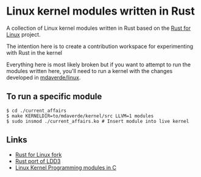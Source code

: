 # Linux kernel modules written in Rust

A collection of Linux kernel modules written in Rust based on the [Rust for Linux](https://github.com/Rust-for-Linux/linux) project.

The intention here is to create a contribution workspace for experimenting with Rust in the kernel

Everything here is most likely broken but if you want to attempt to run the modules written here, you'll need to run a kernel with the changes developed in [mdaverde/linux](https://github.com/mdaverde/linux).

## To run a specific module

```shell
$ cd ./current_affairs
$ make KERNELDIR=to/mdaverde/kernel/src LLVM=1 modules
$ sudo insmod ./current_affairs.ko # Insert module into live kernel
```

## Links

- [Rust for Linux fork](https://github.com/Rust-for-Linux/linux)
- [Rust port of LDD3](https://github.com/d0u9/Linux-Device-Driver-Rust)
- [Linux Kernel Programming modules in C](https://github.com/PacktPublishing/Linux-Kernel-Programming)
